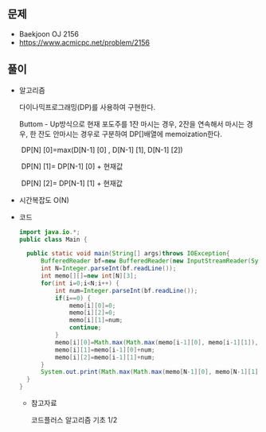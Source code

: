 문제
-----

+ Baekjoon OJ 2156
+ https://www.acmicpc.net/problem/2156

풀이 
------

+ 알고리즘

  다이나믹프로그래밍(DP)를 사용하여 구현한다.

  Buttom - Up방식으로 현재 포도주를 1잔 마시는 경우, 2잔을 연속해서 마시는 경우, 한 잔도 안마시는 경우로 구분하여 DP[]배열에 memoization한다.

  ​	DP[N] [0]=max(D[N-1] [0] , D[N-1] [1], D[N-1] [2])

  ​	DP[N] [1]= DP[N-1] [0] + 현재값

  ​	DP[N] [2]= DP[N-1] [1] + 현재값

 

+ 시간복잡도 O(N)

  

+ 코드

  ``` java
  import java.io.*;
  public class Main {
  
  	public static void main(String[] args)throws IOException{
  		BufferedReader bf=new BufferedReader(new InputStreamReader(System.in));
  		int N=Integer.parseInt(bf.readLine());
  		int memo[][]=new int[N][3];
  		for(int i=0;i<N;i++) {
  			int num=Integer.parseInt(bf.readLine());
  			if(i==0) {
  				memo[i][0]=0;
  				memo[i][2]=0;
  				memo[i][1]=num;
  				continue;
  			}
  			memo[i][0]=Math.max(Math.max(memo[i-1][0], memo[i-1][1]), memo[i-1][2]);
  			memo[i][1]=memo[i-1][0]+num;
  			memo[i][2]=memo[i-1][1]+num;
  		}
  		System.out.print(Math.max(Math.max(memo[N-1][0], memo[N-1][1]), memo[N-1][2]));
  	}
  }
  
  ```

  

  + 참고자료

    코드플러스 알고리즘 기초 1/2